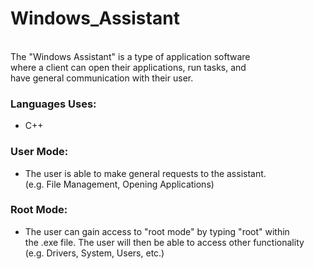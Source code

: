 # Windows_Assistant<br />
<br />
The "Windows Assistant" is a type of application software<br />
where a client can open their applications, run tasks, and<br />
have general communication with their user.<br />

### Languages Uses:<br />
  - C++<br />

### User Mode:<br />
  - The user is able to make general requests to the assistant.<br />
    (e.g. File Management, Opening Applications)<br />

### Root Mode:
  - The user can gain access to "root mode" by typing "root" within<br />
    the .exe file. The user will then be able to access other functionality<br />
    (e.g. Drivers, System, Users, etc.)<br />
    
